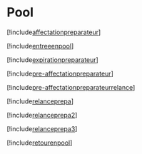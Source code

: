 # Pool

[!include[affectationpreparateur](pool.affectationpreparateur.autogen.md)]

[!include[entreeenpool](pool.entreeenpool.autogen.md)]

[!include[expirationpreparateur](pool.expirationpreparateur.autogen.md)]

[!include[pre-affectationpreparateur](pool.pre-affectationpreparateur.autogen.md)]

[!include[pre-affectationpreparateurrelance](pool.pre-affectationpreparateurrelance.autogen.md)]

[!include[relanceprepa](pool.relanceprepa.autogen.md)]

[!include[relanceprepa2](pool.relanceprepa2.autogen.md)]

[!include[relanceprepa3](pool.relanceprepa3.autogen.md)]

[!include[retourenpool](pool.retourenpool.autogen.md)]


























































